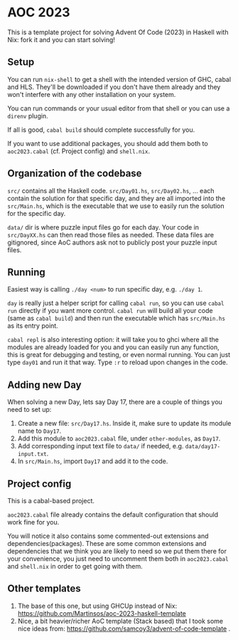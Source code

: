 # AOC 2023

This is a template project for solving Advent Of Code (2023) in Haskell with Nix: fork it and you
can start solving!

## Setup

You can run `nix-shell` to get a shell with the intended version of GHC, cabal and HLS. They'll be
downloaded if you don't have them already and they won't interfere with any other installation on
your system.

You can run commands or your usual editor from that shell or you can use a `direnv` plugin.

If all is good, `cabal build` should complete successfully for you.

If you want to use additional packages, you should add them both to `aoc2023.cabal` (cf. Project
config) and `shell.nix`.

## Organization of the codebase

`src/` contains all the Haskell code. `src/Day01.hs`, `src/Day02.hs`, ... each contain the solution
for that specific day, and they are all imported into the `src/Main.hs`, which is the executable
that we use to easily run the solution for the specific day.

`data/` dir is where puzzle input files go for each day.
Your code in `src/DayXX.hs` can then read those files as needed.
These data files are gitignored, since AoC authors ask not to publicly post your puzzle input files.

## Running

Easiest way is calling `./day <num>` to run specific day, e.g. `./day 1`.

`day` is really just a helper script for calling `cabal run`, so you can use `cabal run` directly if
you want more control. `cabal run` will build all your code (same as `cabal build`) and then run the
executable which has `src/Main.hs` as its entry point.

`cabal repl` is also interesting option: it will take you to ghci where all the modules are already
loaded for you and you can easily run any function, this is great for debugging and testing, or even
normal running. You can just type `day01` and run it that way. Type `:r` to reload upon changes in
the code.

## Adding new Day

When solving a new Day, lets say Day 17, there are a couple of things you need to set up:
1. Create a new file: `src/Day17.hs`. Inside it, make sure to update its module name to `Day17`.
2. Add this module to `aoc2023.cabal` file, under `other-modules`, as `Day17`.
3. Add corresponding input text file to `data/` if needed, e.g. `data/day17-input.txt`.
4. In `src/Main.hs`, import `Day17` and add it to the code.

## Project config

This is a cabal-based project.

`aoc2023.cabal` file already contains the default configuration that should work fine for you.

You will notice it also contains some commented-out extensions and dependencies(packages). These are
some common extensions and dependencies that we think you are likely to need so we put them there
for your convenience, you just need to uncomment them both in `aoc2023.cabal` and `shell.nix` in
order to get going with them.

## Other templates

1. The base of this one, but using GHCUp instead of Nix: https://github.com/Martinsos/aoc-2023-haskell-template
1. Nice, a bit heavier/richer AoC template (Stack based) that I took some nice ideas from: https://github.com/samcoy3/advent-of-code-template .
